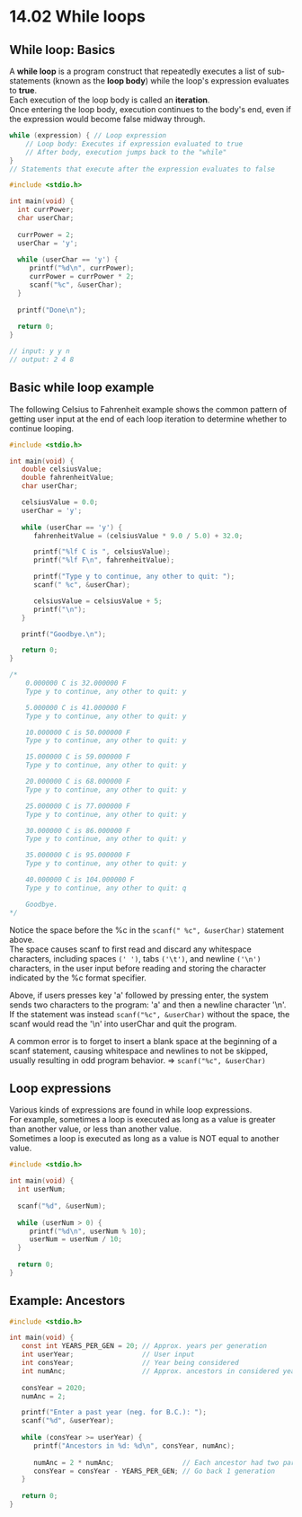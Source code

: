 # 14.02 While loops

## While loop: Basics
A **while loop** is a program construct that repeatedly executes a list of sub-statements (known as the **loop body**) while the loop's expression evaluates to **true**.   
Each execution of the loop body is called an **iteration**.   
Once entering the loop body, execution continues to the body's end, even if the expression would become false midway through.   

```c
while (expression) { // Loop expression
    // Loop body: Executes if expression evaluated to true 
    // After body, execution jumps back to the "while"
}
// Statements that execute after the expression evaluates to false
```

```c
#include <stdio.h>

int main(void) {
  int currPower;
  char userChar;
 
  currPower = 2;
  userChar = 'y';
 
  while (userChar == 'y') {
     printf("%d\n", currPower);
     currPower = currPower * 2;
     scanf("%c", &userChar);
  }
 
  printf("Done\n");
 
  return 0;
}

// input: y y n
// output: 2 4 8
```

## Basic while loop example
The following Celsius to Fahrenheit example shows the common pattern of getting user input at the end of each loop iteration to determine whether to continue looping.   

```c
#include <stdio.h>

int main(void) {
   double celsiusValue;
   double fahrenheitValue;
   char userChar;

   celsiusValue = 0.0;
   userChar = 'y';
   
   while (userChar == 'y') {
      fahrenheitValue = (celsiusValue * 9.0 / 5.0) + 32.0;

      printf("%lf C is ", celsiusValue);
      printf("%lf F\n", fahrenheitValue); 

      printf("Type y to continue, any other to quit: ");
      scanf(" %c", &userChar);

      celsiusValue = celsiusValue + 5;
      printf("\n");
   }

   printf("Goodbye.\n");

   return 0;
}

/*
    0.000000 C is 32.000000 F
    Type y to continue, any other to quit: y

    5.000000 C is 41.000000 F
    Type y to continue, any other to quit: y

    10.000000 C is 50.000000 F
    Type y to continue, any other to quit: y

    15.000000 C is 59.000000 F
    Type y to continue, any other to quit: y

    20.000000 C is 68.000000 F
    Type y to continue, any other to quit: y

    25.000000 C is 77.000000 F
    Type y to continue, any other to quit: y

    30.000000 C is 86.000000 F
    Type y to continue, any other to quit: y

    35.000000 C is 95.000000 F
    Type y to continue, any other to quit: y

    40.000000 C is 104.000000 F
    Type y to continue, any other to quit: q

    Goodbye.
*/
```

Notice the space before the %c in the ``scanf(" %c", &userChar)`` statement above.   
The space causes scanf to first read and discard any whitespace characters, including spaces ``(' ')``, tabs ``('\t')``, and newline ``('\n')`` characters, in the user input before reading and storing the character indicated by the %c format specifier.   

Above, if users presses key 'a' followed by pressing enter, the system sends two characters to the program: 'a' and then a newline character '\n'.   
If the statement was instead ``scanf("%c", &userChar)`` without the space, the scanf would read the '\n' into userChar and quit the program.   

A common error is to forget to insert a blank space at the beginning of a scanf statement, causing whitespace and newlines to not be skipped, usually resulting in odd program behavior. => ``scanf("%c", &userChar)``   

## Loop expressions
Various kinds of expressions are found in while loop expressions.   
For example, sometimes a loop is executed as long as a value is greater than another value, or less than another value.   
Sometimes a loop is executed as long as a value is NOT equal to another value.   

```c
#include <stdio.h>

int main(void) {
  int userNum;
 
  scanf("%d", &userNum);
 
  while (userNum > 0) {
     printf("%d\n", userNum % 10);
     userNum = userNum / 10;
  }
 
  return 0;
}
```

## Example: Ancestors
```c
#include <stdio.h>

int main(void) {
   const int YEARS_PER_GEN = 20; // Approx. years per generation
   int userYear;                 // User input
   int consYear;                 // Year being considered
   int numAnc;                   // Approx. ancestors in considered year
   
   consYear = 2020;
   numAnc = 2;

   printf("Enter a past year (neg. for B.C.): ");
   scanf("%d", &userYear);
   
   while (consYear >= userYear) {
      printf("Ancestors in %d: %d\n", consYear, numAnc);
      
      numAnc = 2 * numAnc;                 // Each ancestor had two parents
      consYear = consYear - YEARS_PER_GEN; // Go back 1 generation
   }
   
   return 0;
}
```

